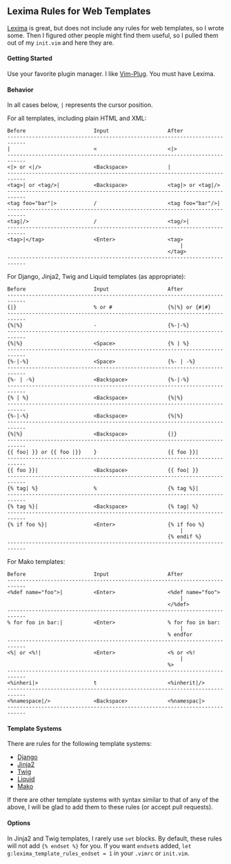 ## Lexima Rules for Web Templates

[Lexima](https://github.com/cohama/lexima.vim) is great, but does not include any rules for web templates, so I wrote
some. Then I figured other people might find them useful, so I pulled them out of my `init.vim` and here they are.

#### Getting Started

Use your favorite plugin manager. I like [Vim-Plug](https://github.com/junegunn/vim-plug). You must have Lexima.

#### Behavior

In all cases below, `|` represents the cursor position.

For all templates, including plain HTML and XML:

    Before                      Input                   After
    ----------------------------------------------------------------------------
    |                           <                       <|>
    ----------------------------------------------------------------------------
    <|> or <|/>                 <Backspace>             |
    ----------------------------------------------------------------------------
    <tag>| or <tag/>|           <Backspace>             <tag|> or <tag|/>
    ----------------------------------------------------------------------------
    <tag foo="bar"|>            /                       <tag foo="bar"/>|
    ----------------------------------------------------------------------------
    <tag|/>                     /                       <tag/>|
    ----------------------------------------------------------------------------
    <tag>|</tag>                <Enter>                 <tag>
                                                            |
                                                        </tag>
    ----------------------------------------------------------------------------

For Django, Jinja2, Twig and Liquid templates (as appropriate):

    Before                      Input                   After
    ----------------------------------------------------------------------------
    {|}                         % or #                  {%|%} or {#|#}
    ----------------------------------------------------------------------------
    {%|%}                       -                       {%-|-%}
    ----------------------------------------------------------------------------
    {%|%}                       <Space>                 {% | %}
    ----------------------------------------------------------------------------
    {%-|-%}                     <Space>                 {%- | -%}
    ----------------------------------------------------------------------------
    {%- | -%}                   <Backspace>             {%-|-%}
    ----------------------------------------------------------------------------
    {% | %}                     <Backspace>             {%|%}
    ----------------------------------------------------------------------------
    {%-|-%}                     <Backspace>             {%|%}
    ----------------------------------------------------------------------------
    {%|%}                       <Backspace>             {|}
    ----------------------------------------------------------------------------
    {{ foo| }} or {{ foo |}}    }                       {{ foo }}|
    ----------------------------------------------------------------------------
    {{ foo }}|                  <Backspace>             {{ foo| }}
    ----------------------------------------------------------------------------
    {% tag| %}                  %                       {% tag %}|
    ----------------------------------------------------------------------------
    {% tag %}|                  <Backspace>             {% tag| %}
    ----------------------------------------------------------------------------
    {% if foo %}|               <Enter>                 {% if foo %}
                                                            |
                                                        {% endif %}
    ----------------------------------------------------------------------------

For Mako templates:

    Before                      Input                   After
    ----------------------------------------------------------------------------
    <%def name="foo">|          <Enter>                 <%def name="foo">
                                                            |
                                                        </%def>
    ----------------------------------------------------------------------------
    % for foo in bar:|          <Enter>                 % for foo in bar:
                                                            |
                                                        % endfor
    ----------------------------------------------------------------------------
    <%| or <%!|                 <Enter>                 <% or <%!
                                                            |
                                                        %>
    ----------------------------------------------------------------------------
    <%inheri|>                  t                       <%inherit|/>
    ----------------------------------------------------------------------------
    <%namespace|/>              <Backspace>             <%namespac|>
    ----------------------------------------------------------------------------

#### Template Systems

There are rules for the following template systems:
- [Django](https://docs.djangoproject.com/en/dev/topics/templates/)
- [Jinja2](http://jinja.pocoo.org/)
- [Twig](http://twig.sensiolabs.org/)
- [Liquid](https://shopify.github.io/liquid/)
- [Mako](http://www.makotemplates.org)

If there are other template systems with syntax similar to that of any of the above, I will be glad to add them to these
rules (or accept pull requests).

#### Options

In Jinja2 and Twig templates, I rarely use `set` blocks. By default, these rules will not add `{% endset %}` for you. If
you want `endset`s added, `let g:lexima_template_rules_endset = 1` in your `.vimrc` or `init.vim`.
